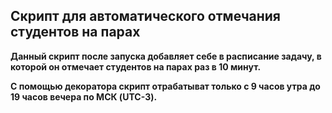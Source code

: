 ## Скрипт для автоматического отмечания студентов на парах

<b>Данный скрипт после запуска добавляет себе в расписание задачу, в которой он отмечает студентов на парах раз в 10 минут.  

С помощью декоратора скрипт отрабатыват только с 9 часов утра до 19 часов вечера по МСК (UTC-3).</b>
